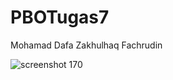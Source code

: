 # PBOTugas7

Mohamad Dafa Zakhulhaq Fachrudin

![screenshot 170](https://cloud.githubusercontent.com/assets/22130797/20362513/7acf0774-ac6e-11e6-9b6d-8f7136f17b6c.png)
